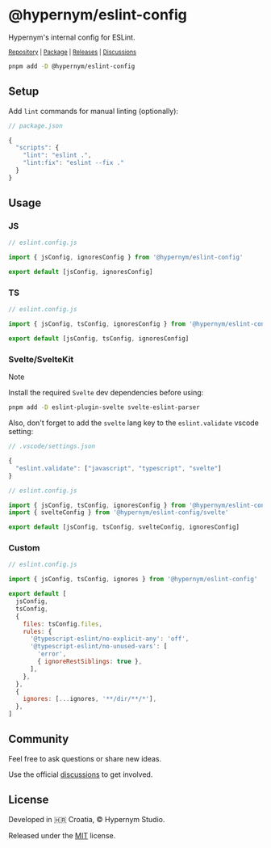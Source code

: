 # @hypernym/eslint-config

Hypernym's internal config for ESLint.

<sub><a href="https://github.com/hypernym-studio/eslint-config">Repository</a> | <a href="https://www.npmjs.com/package/@hypernym/eslint-config">Package</a> | <a href="https://github.com/hypernym-studio/eslint-config/releases">Releases</a> | <a href="https://github.com/hypernym-studio/eslint-config/discussions">Discussions</a></sub>

```sh
pnpm add -D @hypernym/eslint-config
```

## Setup

Add `lint` commands for manual linting (optionally):

```js
// package.json

{
  "scripts": {
    "lint": "eslint .",
    "lint:fix": "eslint --fix ."
  }
}
```

## Usage

### JS

```js
// eslint.config.js

import { jsConfig, ignoresConfig } from '@hypernym/eslint-config'

export default [jsConfig, ignoresConfig]
```

### TS

```js
// eslint.config.js

import { jsConfig, tsConfig, ignoresConfig } from '@hypernym/eslint-config'

export default [jsConfig, tsConfig, ignoresConfig]
```

### Svelte/SvelteKit

> [!NOTE]
>
> Install the required `Svelte` dev dependencies before using:
>
> ```sh
> pnpm add -D eslint-plugin-svelte svelte-eslint-parser
> ```
>
> Also, don't forget to add the `svelte` lang key to the `eslint.validate` vscode setting:
>
> ```js
> // .vscode/settings.json
>
> {
>   "eslint.validate": ["javascript", "typescript", "svelte"]
> }
> ```

```js
// eslint.config.js

import { jsConfig, tsConfig, ignoresConfig } from '@hypernym/eslint-config'
import { svelteConfig } from '@hypernym/eslint-config/svelte'

export default [jsConfig, tsConfig, svelteConfig, ignoresConfig]
```

### Custom

```js
// eslint.config.js

import { jsConfig, tsConfig, ignores } from '@hypernym/eslint-config'

export default [
  jsConfig,
  tsConfig,
  {
    files: tsConfig.files,
    rules: {
      '@typescript-eslint/no-explicit-any': 'off',
      '@typescript-eslint/no-unused-vars': [
        'error',
        { ignoreRestSiblings: true },
      ],
    },
  },
  {
    ignores: [...ignores, '**/dir/**/*'],
  },
]
```

## Community

Feel free to ask questions or share new ideas.

Use the official [discussions](https://github.com/hypernym-studio/eslint-config/discussions) to get involved.

## License

Developed in 🇭🇷 Croatia, © Hypernym Studio.

Released under the [MIT](LICENSE.txt) license.
